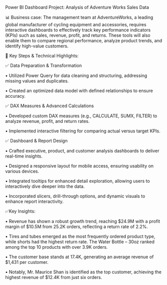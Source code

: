 Power BI Dashboard Project: Analysis of Adventure Works Sales Data

📊 Business case: The management team at AdventureWorks, a leading global manufacturer of cycling equipment and accessories, requires interactive dashboards to effectively track key performance indicators (KPIs) such as sales, revenue, profit, and returns. These tools will also enable them to compare regional performance, analyze product trends, and identify high-value customers.

🔹 Key Steps & Technical Highlights:

✅ Data Preparation & Transformation

•	Utilized Power Query for data cleaning and structuring, addressing missing values and duplicates.

•	Created an optimized data model with defined relationships to ensure accuracy.

✅ DAX Measures & Advanced Calculations

•	Developed custom DAX measures (e.g., CALCULATE, SUMX, FILTER) to analyze revenue, profit, and return rates.

•	Implemented interactive filtering for comparing actual versus target KPIs.

✅ Dashboard & Report Design

•	Crafted executive, product, and customer analysis dashboards to deliver real-time insights.

•	Designed a responsive layout for mobile access, ensuring usability on various devices.

•	Integrated tooltips for enhanced detail exploration, allowing users to interactively dive deeper into the data.

•	Incorporated slicers, drill-through options, and dynamic visuals to enhance report interactivity.

✅Key Insights:

•	Revenue has shown a robust growth trend, reaching $24.9M with a profit margin of $10.5M from 25.2K orders, reflecting a return rate of 2.2%.

•	Tires and tubes emerged as the most frequently ordered product type, while shorts had the highest return rate. The Water Bottle – 30oz ranked among the top 10 products with over 3.9K orders.

•	The customer base stands at 17.4K, generating an average revenue of $1,431 per customer.

•	Notably, Mr. Maurice Shan is identified as the top customer, achieving the highest revenue of $12.4K from just six orders.
